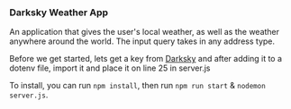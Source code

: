 ### Darksky Weather App

An application that gives the user's local weather, as well as the weather anywhere around the world. The input query takes in any address type.

Before we get started, lets get a key from [Darksky](https://darksky.net/forecast/40.7127,-74.0059/us12/en) and after adding it to a dotenv file, import it and place it on line 25 in server.js

To install, you can run `npm install`, then run `npm run start` & `nodemon server.js`.

